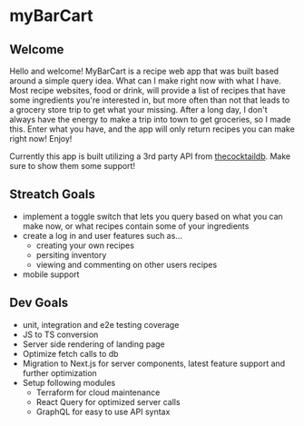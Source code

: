 # myBarCart

## Welcome

Hello and welcome! MyBarCart is a recipe web app that was built based around a simple query idea. What can I make right now with what I have. Most recipe websites, food or drink, will provide a list of recipes that have some ingredients you're interested in, but more often than not that leads to a grocery store trip to get what your missing. After a long day, I don't always have the energy to make a trip into town to get groceries, so I made this. Enter what you have, and the app will only return recipes you can make right now! Enjoy!

Currently this app is built utilizing a 3rd party API from [thecocktaildb](https://www.thecocktaildb.com/). Make sure to show them some support!

## Streatch Goals

- implement a toggle switch that lets you query based on what you can make now, or what recipes contain some of your ingredients
- create a log in and user features such as...
  - creating your own recipes
  - persiting inventory
  - viewing and commenting on other users recipes
- mobile support

## Dev Goals

- unit, integration and e2e testing coverage
- JS to TS conversion
- Server side rendering of landing page
- Optimize fetch calls to db
- Migration to Next.js for server components, latest feature support and further optimization
- Setup following modules
  - Terraform for cloud maintenance
  - React Query for optimized server calls
  - GraphQL for easy to use API syntax
